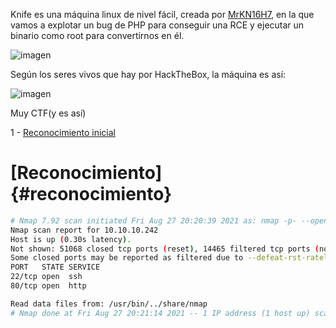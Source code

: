 Knife es una máquina linux de nivel fácil, creada por [MrKN16H7](https://app.hackthebox.eu/users/98767), en la que vamos a explotar un bug de PHP para conseguir una RCE
y ejecutar un binario como root para convertirnos en él.

![imagen](https://user-images.githubusercontent.com/71317374/131216908-df335eaa-0496-43e5-bc76-2d77ec7be9f9.png)

Según los seres vivos que hay por HackTheBox, la máquina es así:

![imagen](https://user-images.githubusercontent.com/71317374/131216886-9c9c8b8e-6fef-4467-914f-d108e367b3d5.png)

Muy CTF(y es así)

1 - [Reconocimiento inicial](#recon)

# [Reconocimiento] {#reconocimiento}

```bash
# Nmap 7.92 scan initiated Fri Aug 27 20:20:39 2021 as: nmap -p- --open --min-rate 3000 -sS -Pn -n -v 10.10.10.242 -oG ports -oN ports.nmap
Nmap scan report for 10.10.10.242
Host is up (0.30s latency).
Not shown: 51068 closed tcp ports (reset), 14465 filtered tcp ports (no-response)
Some closed ports may be reported as filtered due to --defeat-rst-ratelimit
PORT   STATE SERVICE
22/tcp open  ssh
80/tcp open  http

Read data files from: /usr/bin/../share/nmap
# Nmap done at Fri Aug 27 20:21:14 2021 -- 1 IP address (1 host up) scanned in 34.80 seconds
```

